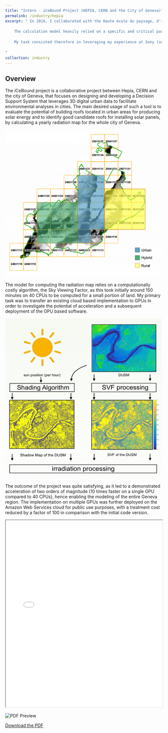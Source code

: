 ```yaml
---
title: "Intern - iCeBound Project (HEPIA, CERN and the City of Geneva)"
permalink: /industry/hepia
excerpt: " In 2016, I collaborated with the Haute école du paysage, d'ingénierie et d'architecture (HEPIA), the CERN and the city of Geneva on the iCeBound project. The project aimed at calculating the solar radiation map of the city of Geneva, such that this provides a prior quantitative information on the amount of produceable solar energy induced by specific solar pannel installations.  

	The calculation model heavily relied on a specific and critical parameter, denoted as as Sky Viewing Factor (SVF). Every location in space would have a specific SVF value between 0 and 1, describing the amount of clear sky view for that location, depending on the surrounding buildings. The SVF calculation for a small piece of land suffered extremely high computational costs on its initial CPU implementation. 

	My task consisted therefore in leveraging my experience at Sony (see below), and port the calculations on GPUs with minor algorithmic modifications. The designed solution provided a spectacular speed up. For this project, I was jointly supervised by Prof. Jan S. Hesthaven from EPFL and Prof. Nabil Abdennadher from HEPIA. I collaborated extensively with Dr. John White from CERN, and Dr. Gilles Fourestey from the Scientific IT and Application Support (SCITAS) of EPFL. 

"
collection: industry
---
```


## Overview

The iCeBound project is a collaborative project between Hepia, CERN and the city of Geneva, that focuses on designing and developing a Decision Support System that leverages 3D digital urban data to facilitate environmental analyses in cities. The main desired usage of such a tool is to evaluate the potential of building roofs located in urban areas for producing solar energy and to identify good candidate roofs for installing solar panels, by calculating a yearly radiation map for the whole city of Geneva.


![Digital Urban Surface Model (DUSM) of Geneva repartitioned in tiles](../images/Geneva_in_tiles.png)

The model for computing the radiation map relies on a computationally costly algorithm, the Sky Viewing Factor, as this took initially around 150 minutes on 40 CPUs to be computed for a small portion of land. My primary task was to transfer an existing cloud based implementation to GPUs in order to investigate the potential of acceleration and a subsequent deployment of the GPU based software.

![Block diagram for calculating the radiation map](../images/block_diagram_radiation_process.png)


The outcome of the project was quite satisfying, as it led to a demonstrated 
acceleration of two orders of magnitude (10 times faster on a single GPU compared to 40 CPUs), hence enabling the modeling of the entire Geneva region. The implementation on multiple GPUs was further deployed on the Amazon Web Services cloud for public use purposes, with a treatment cost reduced by a factor of 100 in comparison with the initial code version.

<iframe src="../slides/master_thesis_hepia.pdf" width="100%" height="600px"></iframe>

![PDF Preview](path/to/first-page-image.jpg)

[Download the PDF](path/to/your/file.pdf)


